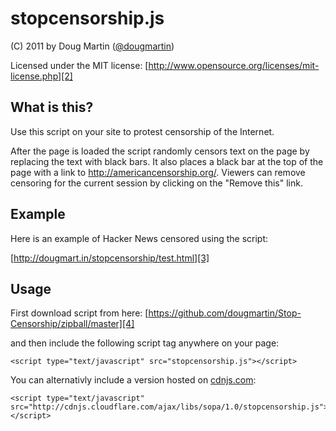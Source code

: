 # stopcensorship.js #

(C) 2011 by Doug Martin ([@dougmartin][1])

Licensed under the MIT license: [http://www.opensource.org/licenses/mit-license.php][2]

## What is this? ##

Use this script on your site to protest censorship of the Internet.  

After the page is loaded the script randomly censors text on the page by replacing the text with black bars.  It also places
a black bar at the top of the page with a link to http://americancensorship.org/.  Viewers can remove censoring for the 
current session by clicking on the "Remove this" link.

## Example ##

Here is an example of Hacker News censored using the script:

[http://dougmart.in/stopcensorship/test.html][3]

## Usage ##

First download script from here: [https://github.com/dougmartin/Stop-Censorship/zipball/master][4]

and then include the following script tag anywhere on your page:

    <script type="text/javascript" src="stopcensorship.js"></script>

You can alternativly include a version hosted on [cdnjs.com][5]:

    <script type="text/javascript" src="http://cdnjs.cloudflare.com/ajax/libs/sopa/1.0/stopcensorship.js"></script>

  [1]: https://twitter.com/#!/dougmartin
  [2]: http://www.opensource.org/licenses/mit-license.php
  [3]: http://dougmart.in/stopcensorship/test.html
  [4]: https://github.com/dougmartin/Stop-Censorship/zipball/master
  [5]: http://cdnjs.com

